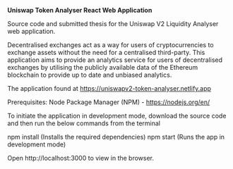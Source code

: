 **Uniswap Token Analyser React Web Application**

Source code and submitted thesis for the Uniswap V2 Liquidity Analyser web application.

Decentralised exchanges act as a way for users of cryptocurrencies to exchange assets without the need for a centralised third-party. This application aims to provide an analytics service for users of decentralised exchanges by utilising the publicly available data of the Ethereum blockchain to provide up to date and unbiased analytics.

The application found at https://uniswapv2-token-analyser.netlify.app

Prerequisites:
Node Package Manager (NPM) - https://nodejs.org/en/

To initiate the application in development mode, download the source code and then run the below commands from the terminal 

npm install (Installs the required dependencies) 
npm start (Runs the app in development mode)

Open http://localhost:3000 to view in the browser.
